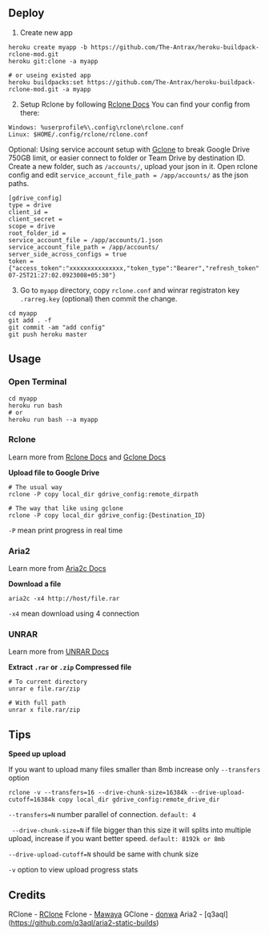 
## Deploy
1. Create new app

```
heroku create myapp -b https://github.com/The-Antrax/heroku-buildpack-rclone-mod.git
heroku git:clone -a myapp

# or useing existed app
heroku buildpacks:set https://github.com/The-Antrax/heroku-buildpack-rclone-mod.git -a myapp
```

2. Setup Rclone by following [Rclone Docs](https://rclone.org/docs/) 
You can find your config from there:

```
Windows: %userprofile%\.config\rclone\rclone.conf
Linux: $HOME/.config/rclone/rclone.conf
```
Optional: Using service account setup with [Gclone](https://github.com/donwa/gclone) to break Google Drive 750GB limit, or easier connect to folder or Team Drive by destination ID. Create a new folder, such as `/accounts/`, upload your json in it. Open rclone config and edit `service_account_file_path = /app/accounts/` as the json paths.

```
[gdrive_config]
type = drive
client_id = 
client_secret = 
scope = drive
root_folder_id = 
service_account_file = /app/accounts/1.json 
service_account_file_path = /app/accounts/
server_side_across_configs = true
token = {"access_token":"xxxxxxxxxxxxxxx,"token_type":"Bearer","refresh_token":"xxxxxxxxxxxxxxxxxxxxxxxxxxx","expiry":"2020-07-25T21:27:02.0923008+05:30"}
```

3. Go to `myapp` directory, copy `rclone.conf` and winrar registraton key `.rarreg.key` (optional) then commit the change.

```
cd myapp
git add . -f
git commit -am "add config"
git push heroku master
```

## Usage
### Open Terminal
```
cd myapp
heroku run bash
# or
heroku run bash --a myapp
```

### Rclone
Learn more from [Rclone Docs](https://rclone.org/commands/) and [Gclone Docs](https://github.com/donwa/gclone)

**Upload file to Google Drive**
```
# The usual way
rclone -P copy local_dir gdrive_config:remote_dirpath

# The way that like using gclone
rclone -P copy local_dir gdrive_config:{Destination_ID}
```
`-P` mean print progress in real time

### Aria2
Learn more from [Aria2c Docs](http://aria2.github.io/manual/en/html/aria2c.html)

**Download a file**
```
aria2c -x4 http://host/file.rar
```
`-x4` mean download using 4 connection

### UNRAR
Learn more from [UNRAR Docs](https://pypi.org/project/unrar/)

**Extract `.rar` or `.zip` Compressed file**
```
# To current directory
unrar e file.rar/zip

# With full path
unrar x file.rar/zip
```

## Tips

**Speed up upload**

If you want to upload many files smaller than 8mb increase only `--transfers` option
```
rclone -v --transfers=16 --drive-chunk-size=16384k --drive-upload-cutoff=16384k copy local_dir gdrive_config:remote_drive_dir
 ```
`--transfers=N`  number parallel of connection. `default: 4`

` --drive-chunk-size=N` if file bigger than this size it will splits into multiple upload, increase if you want better speed. `default: 8192k or 8mb`

`--drive-upload-cutoff=N` should be same with chunk size

`-v` option to view upload progress stats 

## Credits 

RClone - [RClone](https://github.com/rclone/rclone)
Fclone - [Mawaya](https://github.com/mawaya/rclone)
GClone - [donwa](https://github.com/donwa/gclone)
Aria2 - [q3aql] (https://github.com/q3aql/aria2-static-builds)